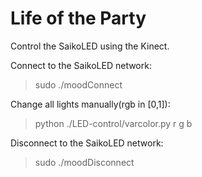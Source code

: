Life of the Party
=================

Control the SaikoLED using the Kinect.

Connect to the SaikoLED network:
>   sudo ./moodConnect

Change all lights manually(rgb in [0,1]):
>   python ./LED-control/varcolor.py r g b

Disconnect to the SaikoLED network:
>   sudo ./moodDisconnect

